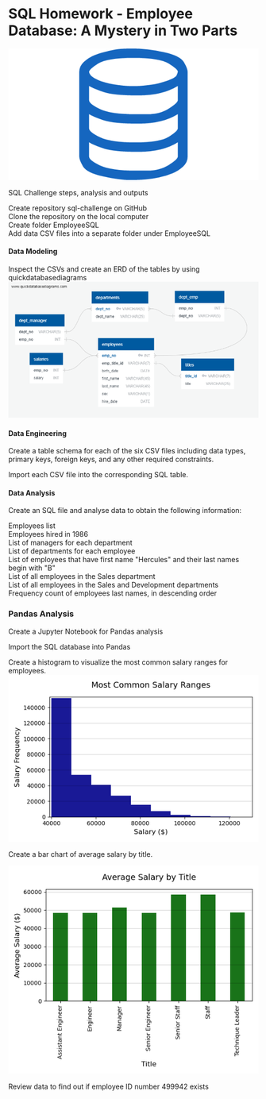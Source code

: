 # SQL Homework - Employee Database: A Mystery in Two Parts

![sql.png](sql.png)

SQL Challenge steps, analysis and outputs

Create repository sql-challenge on GitHub  
Clone the repository on the local computer  
Create folder EmployeeSQL  
Add data CSV files into a separate folder under EmployeeSQL  

#### Data Modeling

Inspect the CSVs and create an ERD of the tables by using quickdatabasediagrams
![ERD.png](./EmployeeSQL/ERD.png)

#### Data Engineering

Create a table schema for each of the six CSV files including data types, primary keys, foreign keys, and any other required constraints.  

Import each CSV file into the corresponding SQL table.  

#### Data Analysis

Create an SQL file and analyse data to obtain the following information: 

Employees list   
Employees hired in 1986  
List of managers for each department  
List of departments for each employee  
List of employees that have first name "Hercules" and their last names begin with "B"  
List of all employees in the Sales department  
List of all employees in the Sales and Development departments  
Frequency count of employees last names, in descending order  

### Pandas Analysis

Create a Jupyter Notebook for Pandas analysis  

Import the SQL database into Pandas  

Create a histogram to visualize the most common salary ranges for employees.  
![Most Common Salary Ranges.png](./EmployeeSQL/Output/Fig_Most_Common_Salary_Ranges.png)


Create a bar chart of average salary by title.  

![Average Salary by Title.png](./EmployeeSQL/Output/Fig_Average_Salary_by_Title.png)

Review data to find out if employee ID number 499942 exists  


